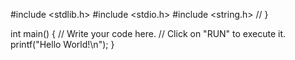 #include <stdlib.h>
#include <stdio.h>
#include <string.h>
// }

int main()
{
    // Write your code here.
    // Click on "RUN" to execute it.
    printf("Hello World!\n");
}
